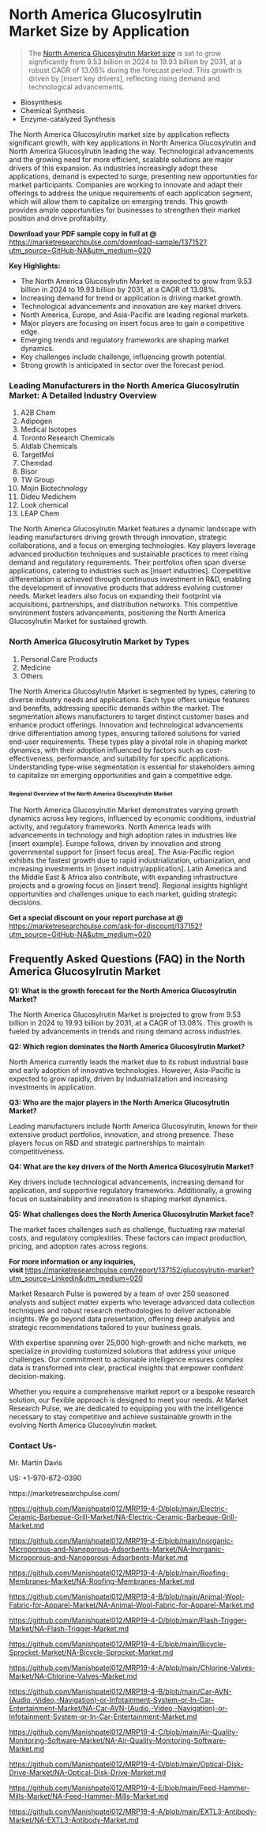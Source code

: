 <h1>North America Glucosylrutin Market&nbsp;Size by Application</h1><blockquote><p>The <a href="https://marketresearchpulse.com/download-sample/137152?utm_source=GitHub-NA&amp;utm_medium=020">North America Glucosylrutin Market size</a> is set to grow significantly from 9.53 billion in 2024 to 19.93 billion by 2031, at a robust CAGR of 13.08% during the forecast period. This growth is driven by [insert key drivers], reflecting rising demand and technological advancements.</p></blockquote><ul><li>Biosynthesis<li> Chemical Synthesis<li> Enzyme-catalyzed Synthesis</li></ul><p>The North America Glucosylrutin market size by application reflects significant growth, with key applications in North America Glucosylrutin and North America Glucosylrutin leading the way. Technological advancements and the growing need for more efficient, scalable solutions are major drivers of this expansion. As industries increasingly adopt these applications, demand is expected to surge, presenting new opportunities for market participants. Companies are working to innovate and adapt their offerings to address the unique requirements of each application segment, which will allow them to capitalize on emerging trends. This growth provides ample opportunities for businesses to strengthen their market position and drive profitability.</p><p><strong>Download your PDF sample copy in full at @ </strong><a href="https://marketresearchpulse.com/download-sample/137152?utm_source=GitHub-NA&amp;utm_medium=020">https://marketresearchpulse.com/download-sample/137152?utm_source=GitHub-NA&amp;utm_medium=020</a></p><p><strong>Key Highlights: </strong></p><ul><li>The North America Glucosylrutin Market is expected to grow from 9.53 billion in 2024 to 19.93 billion by 2031, at a CAGR of 13.08%.</li><li>Increasing demand for trend or application is driving market growth.</li><li>Technological advancements and innovation are key market drivers.</li><li>North America, Europe, and Asia-Pacific are leading regional markets.</li><li>Major players are focusing on insert focus area to gain a competitive edge.</li><li>Emerging trends and regulatory frameworks are shaping market dynamics.</li><li>Key challenges include challenge, influencing growth potential.</li><li>Strong growth is anticipated in sector over the forecast period.</li></ul><h3>Leading Manufacturers in the North America Glucosylrutin Market: A Detailed Industry Overview</h3><ol><li>A2B Chem</li><li>Adipogen</li><li>Medical Isotopes</li><li>Toronto Research Chemicals</li><li>Aldlab Chemicals</li><li>TargetMol</li><li>Chemdad</li><li>Bisor</li><li>TW Group</li><li>Mojin Biotechnology</li><li>Dideu Medichem</li><li>Look chemical</li><li>LEAP Chem</li></ol><div class="flex max-w-full flex-col flex-grow"><div class="min-h-8 text-message flex w-full flex-col items-end gap-2 whitespace-normal break-words [.text-message+&amp;]:mt-5" dir="auto" data-message-author-role="assistant" data-message-id="fd8432e4-4910-450d-b182-61b7bfb0a01f" data-message-model-slug="gpt-4o"><div class="flex w-full flex-col gap-1 empty:hidden first:pt-[3px]"><div class="markdown prose w-full break-words dark:prose-invert light"><p>The North America Glucosylrutin Market features a dynamic landscape with leading manufacturers driving growth through innovation, strategic collaborations, and a focus on emerging technologies. Key players leverage advanced production techniques and sustainable practices to meet rising demand and regulatory requirements. Their portfolios often span diverse applications, catering to industries such as [insert industries]. Competitive differentiation is achieved through continuous investment in R&amp;D, enabling the development of innovative products that address evolving customer needs. Market leaders also focus on expanding their footprint via acquisitions, partnerships, and distribution networks. This competitive environment fosters advancements, positioning the North America Glucosylrutin Market for sustained growth.</p></div></div></div></div><h3>North America Glucosylrutin Market by Types</h3><ol><li>Personal Care Products<li> Medicine<li> Others</li></ol><div class="flex max-w-full flex-col flex-grow"><div class="min-h-8 text-message flex w-full flex-col items-end gap-2 whitespace-normal break-words [.text-message+&amp;]:mt-5" dir="auto" data-message-author-role="assistant" data-message-id="084470be-0bb7-4664-bddf-5156b4f41249" data-message-model-slug="gpt-4o-mini"><div class="flex w-full flex-col gap-1 empty:hidden first:pt-[3px]"><div class="markdown prose w-full break-words dark:prose-invert light"><p>The North America Glucosylrutin Market is segmented by types, catering to diverse industry needs and applications. Each type offers unique features and benefits, addressing specific demands within the market. The segmentation allows manufacturers to target distinct customer bases and enhance product offerings. Innovation and technological advancements drive differentiation among types, ensuring tailored solutions for varied end-user requirements. These types play a pivotal role in shaping market dynamics, with their adoption influenced by factors such as cost-effectiveness, performance, and suitability for specific applications. Understanding type-wise segmentation is essential for stakeholders aiming to capitalize on emerging opportunities and gain a competitive edge.</p></div></div></div></div><h3><span style="font-size: 11px;">Regional Overview of the North America Glucosylrutin Market</span></h3><div class="flex max-w-full flex-col flex-grow"><div class="min-h-8 text-message flex w-full flex-col items-end gap-2 whitespace-normal break-words [.text-message+&amp;]:mt-5" dir="auto" data-message-author-role="assistant" data-message-id="e9038762-ce64-4e30-91c9-9bd413514231" data-message-model-slug="gpt-4o-mini"><div class="flex w-full flex-col gap-1 empty:hidden first:pt-[3px]"><div class="markdown prose w-full break-words dark:prose-invert light"><p>The North America Glucosylrutin Market demonstrates varying growth dynamics across key regions, influenced by economic conditions, industrial activity, and regulatory frameworks. North America leads with advancements in technology and high adoption rates in industries like [insert example]. Europe follows, driven by innovation and strong governmental support for [insert focus area]. The Asia-Pacific region exhibits the fastest growth due to rapid industrialization, urbanization, and increasing investments in [insert industry/application]. Latin America and the Middle East &amp; Africa also contribute, with expanding infrastructure projects and a growing focus on [insert trend]. Regional insights highlight opportunities and challenges unique to each market, guiding strategic decisions.</p></div></div></div></div><p><strong>Get a special discount on your report purchase at @ </strong><a href="https://marketresearchpulse.com/ask-for-discount/137152?utm_source=GitHub-NA&amp;utm_medium=020">https://marketresearchpulse.com/ask-for-discount/137152?utm_source=GitHub-NA&amp;utm_medium=020</a></p><h2>Frequently Asked Questions (FAQ) in the North America Glucosylrutin Market</h2><p><strong>Q1: What is the growth forecast for the North America Glucosylrutin Market?</strong></p><p>The North America Glucosylrutin Market is projected to grow from 9.53 billion in 2024 to 19.93 billion by 2031, at a CAGR of 13.08%. This growth is fueled by advancements in trends and rising demand across industries.</p><p><strong>Q2: Which region dominates the North America Glucosylrutin Market?</strong></p><p>North America currently leads the market due to its robust industrial base and early adoption of innovative technologies. However, Asia-Pacific is expected to grow rapidly, driven by industrialization and increasing investments in application.</p><p><strong>Q3: Who are the major players in the North America Glucosylrutin Market?</strong></p><p>Leading manufacturers include North America Glucosylrutin, known for their extensive product portfolios, innovation, and strong presence. These players focus on R&amp;D and strategic partnerships to maintain competitiveness.</p><p><strong>Q4: What are the key drivers of the North America Glucosylrutin Market?</strong></p><p>Key drivers include technological advancements, increasing demand for application, and supportive regulatory frameworks. Additionally, a growing focus on sustainability and innovation is shaping market dynamics.</p><p><strong>Q5: What challenges does the North America Glucosylrutin Market face?</strong></p><p>The market faces challenges such as challenge, fluctuating raw material costs, and regulatory complexities. These factors can impact production, pricing, and adoption rates across regions.</p><p><strong>For more information or any inquiries, visit&nbsp;</strong><a href="https://marketresearchpulse.com/report/137152/glucosylrutin-market?utm_source=Linkedin&utm_medium=020">https://marketresearchpulse.com/report/137152/glucosylrutin-market?utm_source=Linkedin&utm_medium=020</a></p><p>Market Research Pulse is powered by a team of over 250 seasoned analysts and subject matter experts who leverage advanced data collection techniques and robust research methodologies to deliver actionable insights. We go beyond data presentation, offering deep analysis and strategic recommendations tailored to your business goals.</p><p>With expertise spanning over 25,000 high-growth and niche markets, we specialize in providing customized solutions that address your unique challenges. Our commitment to actionable intelligence ensures complex data is transformed into clear, practical insights that empower confident decision-making.</p><p>Whether you require a comprehensive market report or a bespoke research solution, our flexible approach is designed to meet your needs. At Market Research Pulse, we are dedicated to equipping you with the intelligence necessary to stay competitive and achieve sustainable growth in the evolving North America Glucosylrutin market.</p><h3><strong>Contact Us-</strong></h3><p>Mr. Martin Davis</p><p>US: +1-970-672-0390</p><p>https://marketresearchpulse.com/</p><p><a href="https://github.com/Manishpatel012/MRP19-4-D/blob/main/Electric-Ceramic-Barbeque-Grill-Market/NA-Electric-Ceramic-Barbeque-Grill-Market.md">https://github.com/Manishpatel012/MRP19-4-D/blob/main/Electric-Ceramic-Barbeque-Grill-Market/NA-Electric-Ceramic-Barbeque-Grill-Market.md</a></p><p><a href="https://github.com/Manishpatel012/MRP19-4-E/blob/main/Inorganic-Microporous-and-Nanoporous-Adsorbents-Market/NA-Inorganic-Microporous-and-Nanoporous-Adsorbents-Market.md">https://github.com/Manishpatel012/MRP19-4-E/blob/main/Inorganic-Microporous-and-Nanoporous-Adsorbents-Market/NA-Inorganic-Microporous-and-Nanoporous-Adsorbents-Market.md</a></p><p><a href="https://github.com/Manishpatel012/MRP19-4-A/blob/main/Roofing-Membranes-Market/NA-Roofing-Membranes-Market.md">https://github.com/Manishpatel012/MRP19-4-A/blob/main/Roofing-Membranes-Market/NA-Roofing-Membranes-Market.md</a></p><p><a href="https://github.com/Manishpatel012/MRP19-4-B/blob/main/Animal-Wool-Fabric-for-Apparel-Market/NA-Animal-Wool-Fabric-for-Apparel-Market.md">https://github.com/Manishpatel012/MRP19-4-B/blob/main/Animal-Wool-Fabric-for-Apparel-Market/NA-Animal-Wool-Fabric-for-Apparel-Market.md</a></p><p><a href="https://github.com/Manishpatel012/MRP19-4-D/blob/main/Flash-Trigger-Market/NA-Flash-Trigger-Market.md">https://github.com/Manishpatel012/MRP19-4-D/blob/main/Flash-Trigger-Market/NA-Flash-Trigger-Market.md</a></p><p><a href="https://github.com/Manishpatel012/MRP19-4-E/blob/main/Bicycle-Sprocket-Market/NA-Bicycle-Sprocket-Market.md">https://github.com/Manishpatel012/MRP19-4-E/blob/main/Bicycle-Sprocket-Market/NA-Bicycle-Sprocket-Market.md</a></p><p><a href="https://github.com/Manishpatel012/MRP19-4-A/blob/main/Chlorine-Valves-Market/NA-Chlorine-Valves-Market.md">https://github.com/Manishpatel012/MRP19-4-A/blob/main/Chlorine-Valves-Market/NA-Chlorine-Valves-Market.md</a></p><p><a href="https://github.com/Manishpatel012/MRP19-4-B/blob/main/Car-AVN-(Audio,-Video,-Navigation)-or-Infotainment-System-or-In-Car-Entertainment-Market/NA-Car-AVN-(Audio,-Video,-Navigation)-or-Infotainment-System-or-In-Car-Entertainment-Market.md">https://github.com/Manishpatel012/MRP19-4-B/blob/main/Car-AVN-(Audio,-Video,-Navigation)-or-Infotainment-System-or-In-Car-Entertainment-Market/NA-Car-AVN-(Audio,-Video,-Navigation)-or-Infotainment-System-or-In-Car-Entertainment-Market.md</a></p><p><a href="https://github.com/Manishpatel012/MRP19-4-C/blob/main/Air-Quality-Monitoring-Software-Market/NA-Air-Quality-Monitoring-Software-Market.md">https://github.com/Manishpatel012/MRP19-4-C/blob/main/Air-Quality-Monitoring-Software-Market/NA-Air-Quality-Monitoring-Software-Market.md</a></p><p><a href="https://github.com/Manishpatel012/MRP19-4-D/blob/main/Optical-Disk-Drive-Market/NA-Optical-Disk-Drive-Market.md">https://github.com/Manishpatel012/MRP19-4-D/blob/main/Optical-Disk-Drive-Market/NA-Optical-Disk-Drive-Market.md</a></p><p><a href="https://github.com/Manishpatel012/MRP19-4-E/blob/main/Feed-Hammer-Mills-Market/NA-Feed-Hammer-Mills-Market.md">https://github.com/Manishpatel012/MRP19-4-E/blob/main/Feed-Hammer-Mills-Market/NA-Feed-Hammer-Mills-Market.md</a></p><p><a href="https://github.com/Manishpatel012/MRP19-4-A/blob/main/EXTL3-Antibody-Market/NA-EXTL3-Antibody-Market.md">https://github.com/Manishpatel012/MRP19-4-A/blob/main/EXTL3-Antibody-Market/NA-EXTL3-Antibody-Market.md</a></p>
